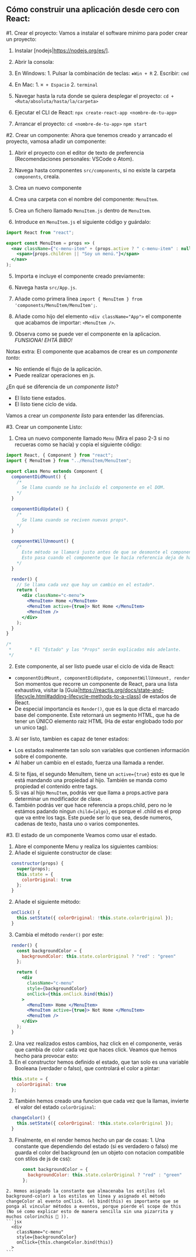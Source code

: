## Cómo construir una aplicación desde cero con React:

#1. Crear el proyecto:
Vamos a instalar el software minimo para poder crear un proyecto:

1. Instalar [nodejs|https://nodejs.org/es/].

2. Abrir la consola:

  1. En Windows: 
    1. Pulsar la combinación de teclas: `❖Win + R`
    2. Escribir: `cmd`

  2. En Mac: 
    1. `⌘ + Espacio`
    2. `terminal`

2. Navegar hasta la ruta donde se quiera desplegar el proyecto:
  `cd + <Ruta/absoluta/hasta/la/carpeta>`

3. Ejecutar el CLI de React:
  `npx create-react-app <nombre-de-tu-app>`

4. Arrancar el proyecto:
  `cd <nombre-de-tu-app>`
  `npm start`

#2. Crear un componente:
Ahora que tenemos creado y arrancado el proyecto, vamosa añadir un componente:

1. Abrir el proyecto con el editor de texto de preferencia (Recomendaciones personales: VSCode o Atom).

2. Navega hasta componentes `src/components`, si no existe la carpeta `components`, creala.

3. Crea un nuevo componente
  1. Crea una carpeta con el nombre del componente: `MenuItem`.
  2. Crea un fichero llamado `MenuItem.js` dentro de `MenuItem`.

4. Introduce en `MenuItem.js` el siguiente código y guárdalo:
  ```jsx
  import React from "react";

  export const MenuItem = props => (
    <nav className={"c-menu-item" + (props.active ? " c-menu-item" : null)}>
      <span>{props.children || "Soy un menú."}</span>
    </nav>
  );

  ```
5. Importa e incluye el componente creado previamente:
  1. Navega hasta `src/App.js`.
  2. Añade como primera línea `import { MenuItem } from 'components/MenuItem/MenuItem';`.
  3. Añade como hijo del elemento `<div className="App">` el componente que acabamos de importar: `<MenuItem />`.

6. Observa como se puede ver el componente en la aplicacion. *FUNSIONA! EHTÁ BIBO!*

Notas extra:
El componente que acabamos de crear es un *componente tonto*:
  * No entiende el flujo de la aplicación.
  * Puede realizar operaciones en js.

¿En qué se diferencia de un *componente listo*?
  * El listo tiene estados.
  * El listo tiene ciclo de vida.

Vamos a crear un *componente listo* para entender las diferencias.

#3. Crear un componente Listo:
1. Crea un nuevo componente llamado `Menu` (Mira el paso 2-3 si no recueras como se hacía) y copia el siguiente código:
```jsx
import React, { Component } from "react";
import { MenuItem } from "../MenuItem/MenuItem";

export class Menu extends Component {
  componentDidMount() {
    /*
      Se llama cuando se ha incluido el componente en el DOM.
    */
  }

  componentDidUpdate() {
    /*
      Se llama cuando se reciven nuevas props*.
    */
  }

  componentWillUnmount() {
    /*
      Este método se llamará justo antes de que se desmonte el componente.
      Esto pasa cuando el componente que le hacía referencia deja de hacerlo.
    */
  }

  render() {
    // Se llama cada vez que hay un cambio en el estado*.
    return (
      <div className="c-menu">
        <MenuItem> Home </MenuItem>
        <MenuItem active={true}> Not Home </MenuItem>
        <MenuItem />
      </div>
    );
  }
}

/*
 *       * El "Estado" y las "Props" serán explicadas más adelante.
 */
```

2. Este componente, al ser listo puede usar el ciclo de vida de React:
  * `componentDidMount, componentDidUpdate, componentWillUnmount, render` Son momentos que recorre un componente de React, para una lista exhaustiva, visitar la [Guia|https://reactjs.org/docs/state-and-lifecycle.html#adding-lifecycle-methods-to-a-class] de estados de React.
  * De especial importancia es `Render()`, que es la que dicta el marcado base del componente. Este retornará un segmento HTML, que ha de tener un ÚNICO elemento  raiz HTML (Ha de estar englobado todo por un unico tag).

3. Al ser listo, tambien es capaz de tener estados:
  * Los estados realmente tan solo son variables que contienen información sobre el componente.
  * Al haber un cambio en el estado, fuerza una llamada a render.

4. Si te fijas, el segundo MenuItem, tiene un `active={true}` esto es que le está mandando una propiedad al hijo. También se manda como propiedad el contenido entre tags.
  1. Si vas al hijo `MenuItem`, podrás ver que llama a props.active para determinar un modificador de clase.
  2. También podrás ver que hace referencia a props.child, pero no le estámos padando ningun `child={algo}`, es porque el .child es el prop que va entre los tags. Este puede ser lo que sea, desde numeros, cadenas de texto, hasta uno o varios componentes.

#3. El estado de un componente
Veamos como usar el estado.

1. Abre el componente Menu y realiza los siguientes cambios:
  1. Añade el siguiente constructor de clase:
  ```jsx
    constructor(props) {
      super(props);
      this.state = {
        colorOriginal: true
      };
    }
  ```

  2. Añade el siguiente método: 
  ```jsx
    onClick() {
      this.setState({ colorOriginal: !this.state.colorOriginal });
    }
  ```

  3. Cambia el método `render()` por este:
  ```jsx
    render() {
      const backgroundColor = {
        backgroundColor: this.state.colorOriginal ? "red" : "green"
      };

      return (
        <div
          className="c-menu"
          style={backgroundColor}
          onClick={this.onClick.bind(this)}
        >
          <MenuItem> Home </MenuItem>
          <MenuItem active={true}> Not Home </MenuItem>
          <MenuItem />
        </div>
      );
    }
  ```
2. Una vez realizados estos cambios, haz click en el componente, verás que cambia de color cada vez que haces click. Veamos que hemos hecho para provocar esto:
  1. En el constructor hemos definido el estado, que tan solo es una variable Booleana (verdader o falso), que controlará el color a pintar: 
  ```jsx
    this.state = {
      colorOriginal: true
    };
  ```

  2. También hemos creado una funcion que cada vez que la llamas, invierte el valor del estado `colorOriginal`:
  ```jsx
    changeColor() {
      this.setState({ colorOriginal: !this.state.colorOriginal });
    }
  ```
  3. Finalmente, en el render hemos hecho un par de cosas:
    1. Una constante que dependiendo del estado (si es verdadero o falso) me guarda el color del background (en un objeto con notacion compatible con stilos de js de css):
     ```jsx
        const backgroundColor = {
          backgroundColor: this.state.colorOriginal ? "red" : "green"
        };
      ```
    2. Hemos asignado la constante que almacenaba los estilos (el background-color) a los estilos en línea y asignado el método changeColor al evento onClick. (el bind(this) es importante que se ponga al vincular métodos a eventos, porque pierde el scope de this (No sé como explicar esto de manera sencilla sin una pizarrita y muchos colorinchis 🤔 )).
    ```jsx
      <div
        className="c-menu"
        style={backgroundColor}
        onClick={this.changeColor.bind(this)}
      >
    ```